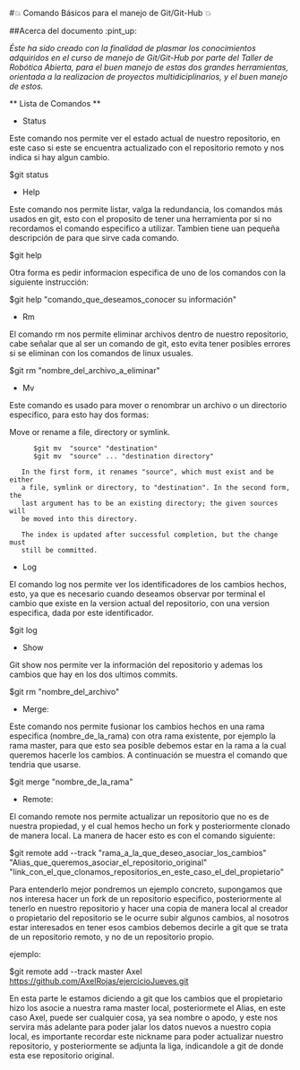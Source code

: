 #:boom: Comando Básicos para el manejo de Git/Git-Hub :boom:

##Acerca del documento :pint_up:

*Éste ha sido creado con la finalidad de plasmar los conocimientos adquiridos en el curso de manejo de Git/Git-Hub por parte del Taller de Robótica Abierta, para el buen manejo de estas dos grandes herramientas, orientada a la realizacion de proyectos multidiciplinarios, y el buen manejo de estos.*

** Lista de Comandos **

* Status

Este comando nos permite ver el estado actual de nuestro repositorio, en este caso si este se encuentra actualizado con el repositorio remoto y nos indica si hay algun cambio.

$git status
 
* Help

Este comando nos permite listar, valga la redundancia, los comandos más usados en git, esto con el proposito de tener una herramienta por si no recordamos el comando especifico a utilizar. Tambien tiene uan pequeña descripción de para que sirve cada comando. 

$git help

Otra forma es pedir informacion especifica de uno de los comandos con la siguiente instrucción:

$git help "comando_que_deseamos_conocer su información"

* Rm

El comando rm nos permite eliminar archivos dentro de nuestro repositorio, cabe señalar que al ser un comando de git, esto evita tener posibles errores si se eliminan con los comandos de linux usuales. 

$git rm "nombre_del_archivo_a_eliminar"

* Mv

Este comando es usado para mover o renombrar un archivo o un directorio especifico, para esto hay dos formas:

 Move or rename a file, directory or symlink.

          $git mv  "source" "destination"
          $git mv  "source" ... "destination directory"

       In the first form, it renames "source", which must exist and be either
       a file, symlink or directory, to "destination". In the second form, the
       last argument has to be an existing directory; the given sources will
       be moved into this directory.

       The index is updated after successful completion, but the change must
       still be committed.

* Log

El comando log nos permite ver los identificadores de los cambios hechos, esto, ya que es necesario cuando deseamos observar por terminal el cambio que existe en la version actual del repositorio, con una version especifica, dada por este identificador.

$git log

* Show

Git show nos permite ver la información del repositorio y ademas los cambios que hay en los dos ultimos commits.


$git rm "nombre_del_archivo"
 
* Merge:

Este comando nos permite fusionar los cambios hechos en una rama especifica (nombre_de_la_rama) con otra rama existente, por ejemplo la rama master, para que esto sea posible debemos estar en la rama a la cual queremos hacerle los cambios. A continuación se muestra el comando que tendria que usarse.

$git merge "nombre_de_la_rama" 

* Remote:

El comando remote nos permite actualizar un repositorio que no es de nuestra propiedad, y el cual hemos hecho un fork y posteriormente clonado de manera local. La manera de hacer esto es con el comando siguiente:

$git remote add --track "rama_a_la_que_deseo_asociar_los_cambios" "Alias_que_queremos_asociar_el_repositorio_original" "link_con_el_que_clonamos_repositorios_en_este_caso_el_del_propietario"

Para entenderlo mejor pondremos un ejemplo concreto, supongamos que nos interesa hacer un fork de un repositorio especifico, posteriormente al tenerlo en nuestro repositorio y hacer una copia de manera local al creador o propietario del repositorio se le ocurre subir algunos cambios, al nosotros estar interesados en tener esos cambios debemos decirle a git que se trata de un repositorio remoto, y no de un repositorio propio.

ejemplo:

$git remote add --track master Axel https://github.com/AxelRojas/ejercicioJueves.git

En esta parte le estamos diciendo a git que los cambios que el propietario hizo los asocie a nuestra rama master local, posteriormete el Alias, en este caso Axel, puede ser cualquier cosa, ya sea nombre o apodo, y este nos servira más adelante para poder jalar los datos nuevos a nuestro copia local, es importante recordar este nickname para poder actualizar nuestro repositorio, y posteriormente se adjunta la liga, indicandole a git de donde esta ese repositorio original.


